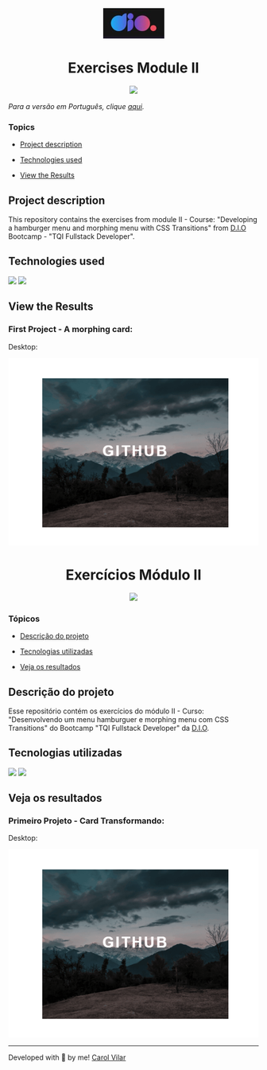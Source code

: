 <div align='center'> <img src="./logo-dio.jpg" alt="the company logo"> </div>

<h1 align='center'> Exercises Module II </h1>

<div align='center'>
  <img src="http://img.shields.io/static/v1?label=STATUS&message=DEVELOPING&color=yellow&style=for-the-badge"/>
</div>

_Para a versão em Português, clique [aqui](#portuguese)._ 

### Topics

- [Project description](#project-description)

- [Technologies used](#technologies-used)

<!-- - [What I learned](#what-I-learned)-->

- [View the Results](#view-the-results) 


## Project description

<p align="justify">

This repository contains the exercises from module II - Course: "Developing a hamburger menu and morphing menu with CSS Transitions" from [D.I.O](https://www.dio.me/en) Bootcamp - "TQI Fullstack Developer".

</p>

## Technologies used

<div>
  <img src="https://img.shields.io/badge/HTML5-E34F26?style=for-the-badge&logo=html5&logoColor=white">
  <img src="https://img.shields.io/badge/CSS3-1572B6?style=for-the-badge&logo=css3&logoColor=white">
</div>


<!-- ## What I learned

- Improve my Grid and Flexbox skills;
- To make a more responsive-friendly code -->


## View the Results

### First Project - A morphing card: 

Desktop:

<img src="./morphing-menu/assets/morphing-card-desktop-screen.gif" alt="the desktop screen gif">

<!-- 
Mobile:

<img src="./.gif" alt="mobile screen gif">


Tablet:

<img src="./.gif" alt="tablet screen gif"> -->



<div id="portuguese">


<h1 align='center'> Exercícios Módulo II </h1>

<div align='center'>
  <img src="http://img.shields.io/static/v1?label=STATUS&message=DEVELOPING&color=yellow&style=for-the-badge"/>
</div>


### Tópicos 

- [Descrição do projeto](#descrição-do-projeto)

- [Tecnologias utilizadas](#tecnologias-utilizadas)

<!-- - [O que aprendi](#o-que-aprendi)  -->

- [Veja os resultados](#veja-os-resultados)


## Descrição do projeto 

<p align="justify">

Esse repositório contém os exercícios do módulo II - Curso: "Desenvolvendo um menu hamburguer e morphing menu com CSS Transitions" do Bootcamp "TQI Fullstack Developer" da [D.I.O](https://www.dio.me/en). 

</p>


## Tecnologias utilizadas

<div>
  <img src="https://img.shields.io/badge/HTML5-E34F26?style=for-the-badge&logo=html5&logoColor=white">
  <img src="https://img.shields.io/badge/CSS3-1572B6?style=for-the-badge&logo=css3&logoColor=white">
</div>

<!-- ## O que aprendi

- ;
- . -->


 ## Veja os resultados

 ### Primeiro Projeto - Card Transformando: 

Desktop:

<img src="./morphing-menu/assets/morphing-card-desktop-screen.gif" alt="the desktop screen gif">

  <!--
Desktop:

<img src="./.gif" alt="desktop screen gif">

Tablet:

<img src="./.gif" alt="tablet screen gif"> -->


<hr>

Developed with 🧡 by me!  [Carol Vilar](https://www.linkedin.com/in/carolinebarbosavilar/)
